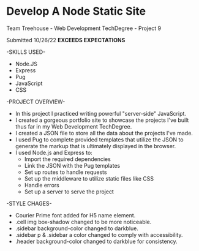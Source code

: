 # Develop A Node Static Site
Team Treehouse - Web Development TechDegree - Project 9

Submitted 10/26/22 **EXCEEDS EXPECTATIONS**

-SKILLS USED-

- Node.JS
- Express
- Pug
- JavaScript
- CSS

-PROJECT OVERVIEW-

- In this project I practiced writing powerful "server-side" JavaScript.
- I created a gorgeous portfolio site to showcase the projects I've built thus far in my Web Development TechDegree.
- I created a JSON file to store all the data about the projects I've made.
- I used Pug to complete provided templates that utilize the JSON to generate the markup that is ultimately displayed in the browser.
- I used Node.js and Express to:
  - Import the required dependencies
  - Link the JSON with the Pug templates
  - Set up routes to handle requests
  - Set up the middleware to utilize static files like CSS
  - Handle errors
  - Set up a server to serve the project

-STYLE CHAGES-
- Courier Prime font added for H5 name element.
- .cell img box-shadow changed to be more noticeable.
- .sidebar background-color changed to darkblue.
- .sidebar p & .sidebar a color changed to comply with accessibility.
- .header background-color changed to darkblue for consistency.
